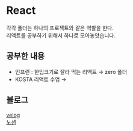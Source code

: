 # React
각각 폴더는 하나의 프로젝트와 같은 역할을 한다. <br/>
리액트를 공부하기 위해서 하나로 모아놓앗습니다.

## 공부한 내용
- 인프런 : 한입크기로 잘라 먹는 리액트 → zero 폴더
- KOSTA 리액트 수업 →

## 블로그
[velog](https://velog.io/@zxzz45/series/%EB%A6%AC%EC%95%A1%ED%8A%B8) <br/>
[노션](https://www.notion.so/3f1fb67b4f1e420f9f678f726f89edb2)
